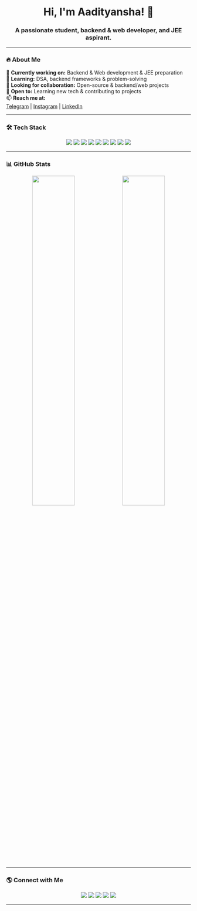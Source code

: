 <h1 align="center">Hi, I'm Aadityansha! 👋</h1>  
<h3 align="center">A passionate student, backend & web developer, and JEE aspirant.</h3>  

---

### 🔥 About Me  
🔭 **Currently working on:** Backend & Web development & JEE preparation  
🌱 **Learning:** DSA, backend frameworks & problem-solving  
👯 **Looking for collaboration:** Open-source & backend/web projects  
🤝 **Open to:** Learning new tech & contributing to projects  
📫 **Reach me at:**  
[Telegram](https://t.me/aadityansha) | [Instagram](https://www.instagram.com/_dont_distrube/) | [LinkedIn](https://www.linkedin.com/in/aadityansha-verma-a4a35a213/)  

---

### 🛠️ Tech Stack  
<p align="center">  
  <img src="https://img.shields.io/badge/C-%2300599C.svg?style=for-the-badge&logo=c&logoColor=white"/>  
  <img src="https://img.shields.io/badge/C++-%2300599C.svg?style=for-the-badge&logo=c%2B%2B&logoColor=white"/>  
  <img src="https://img.shields.io/badge/JavaScript-%23F7DF1E.svg?style=for-the-badge&logo=javascript&logoColor=black"/>  
  <img src="https://img.shields.io/badge/Linux-%23FCC624.svg?style=for-the-badge&logo=linux&logoColor=black"/>  
  <img src="https://img.shields.io/badge/HTML5-%23E34F26.svg?style=for-the-badge&logo=html5&logoColor=white"/>  
  <img src="https://img.shields.io/badge/CSS3-%231572B6.svg?style=for-the-badge&logo=css3&logoColor=white"/>  
  <img src="https://img.shields.io/badge/Bootstrap-%23563D7C.svg?style=for-the-badge&logo=bootstrap&logoColor=white"/>  
  <img src="https://img.shields.io/badge/Git-%23F05033.svg?style=for-the-badge&logo=git&logoColor=white"/>  
  <img src="https://img.shields.io/badge/GitHub-%23121011.svg?style=for-the-badge&logo=github&logoColor=white"/>  
</p>  

---

### 📊 GitHub Stats  
<p align="center">  
  <img src="https://github-readme-stats.vercel.app/api?username=Aadityansha&show_icons=true&theme=radical" width="48%"/>  
  <img src="https://github-readme-stats.vercel.app/api/top-langs/?username=Aadityansha&layout=compact&theme=radical" width="48%"/>  
</p>  

---

### 🌎 Connect with Me  
<p align="center">  
  <a href="https://github.com/Aadityansha"><img src="https://img.shields.io/badge/GitHub-%23121011.svg?style=for-the-badge&logo=github&logoColor=white"/></a>  
  <a href="https://www.linkedin.com/in/aadityansha-verma-a4a35a213/"><img src="https://img.shields.io/badge/LinkedIn-%230A66C2.svg?style=for-the-badge&logo=linkedin&logoColor=white"/></a>  
  <a href="https://t.me/aadityansha"><img src="https://img.shields.io/badge/Telegram-%2326A5E4.svg?style=for-the-badge&logo=telegram&logoColor=white"/></a>  
  <a href="https://www.instagram.com/_dont_distrube/"><img src="https://img.shields.io/badge/Instagram-%23E4405F.svg?style=for-the-badge&logo=instagram&logoColor=white"/></a>  
  <a href="https://aadityansha06.github.io/protfolio-webpage/#contact"><img src="https://img.shields.io/badge/Portfolio-%23F7DF1E.svg?style=for-the-badge&logo=github&logoColor=black"/></a>  
</p>  

---
